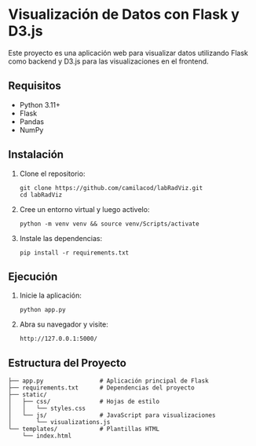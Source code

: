 # Visualización de Datos con Flask y D3.js

Este proyecto es una aplicación web para visualizar datos utilizando Flask como backend y D3.js para las visualizaciones en el frontend.

## Requisitos

- Python 3.11+
- Flask
- Pandas
- NumPy

## Instalación

1. Clone el repositorio:
   ```
   git clone https://github.com/camilacod/labRadViz.git
   cd labRadViz
   ```
2. Cree un entorno virtual y luego activelo:
   ```
   python -m venv venv && source venv/Scripts/activate
   ```

2. Instale las dependencias:
   ```
   pip install -r requirements.txt
   ```

## Ejecución

1. Inicie la aplicación:
   ```
   python app.py
   ```

2. Abra su navegador y visite:
   ```
   http://127.0.0.1:5000/
   ```

## Estructura del Proyecto

```
├── app.py                # Aplicación principal de Flask
├── requirements.txt      # Dependencias del proyecto
├── static/              
│   ├── css/              # Hojas de estilo
│   │   └── styles.css    
│   └── js/               # JavaScript para visualizaciones
│       └── visualizations.js
└── templates/            # Plantillas HTML
    └── index.html
```
